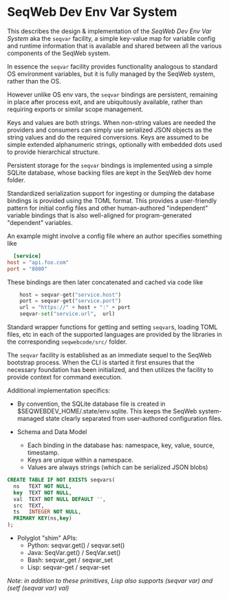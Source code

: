 # SeqWeb Dev Env Var System

This describes the design & implementation of the  _SeqWeb Dev Env Var System_ aka the `seqvar` facility, a simple key-value map for variable config and runtime information that is available and shared between all the various components of the SeqWeb system.  

In essence the `seqvar` facility provides functionality analogous to standard OS environment variables, but it is fully managed by the SeqWeb system, rather than the OS.

However unlike OS env vars, the `seqvar` bindings are persistent, remaining in place after process exit, and are ubiquitously available, rather than requiring exports or similar scope management.  

Keys and values are both strings.  When non-string values are needed the providers and consumers can simply use serialized JSON objects as the string values and do the required conversions.  Keys are assumed to be simple extended alphanumeric strings, optionally with embedded dots used to provide hierarchical structure.

Persistent storage for the `seqvar` bindings is implemented using a simple SQLite database, whose backing files are kept in the SeqWeb dev home folder.  

Standardized serialization support for ingesting or dumping the database bindings is provided using the TOML format.  This provides a user-friendly pattern for initial config files and other human-authored "independent" variable bindings that is also well-aligned for program-generated "dependent" variables.

An example might involve a config file where an author specifies something like
```toml
  [service]
host = "api.foo.com"
port = "8080"
```
These bindings are then later concatenated and cached via code like
```python
    host = seqvar-get("service.host")
    port = seqvar-get("service.port")
    url = "https://" + host + ":" + port
    seqvar-set("service.url",  url)
```

Standard wrapper functions for getting and setting `seqvar`s, loading TOML files, etc in each of the supported languages are provided by the libraries in the corresponding `seqwebcode/src/` folder.

The `seqvar` facility is established as an immediate sequel to the SeqWeb bootstrap process.  When the CLI is started it first ensures that the necessary foundation has been initialized, and then utilizes the facility to provide context for command execution.

Additional implementation specifics:

- By convention, the SQLite database file is created in $SEQWEBDEV_HOME/.state/env.sqlite. This keeps the SeqWeb system-managed state clearly separated from user-authored configuration files.

- Schema and Data Model
  - Each binding in the database has: namespace, key, value, source, timestamp.
  - Keys are unique within a namespace.
  - Values are always strings (which can be serialized JSON blobs)

```SQL
CREATE TABLE IF NOT EXISTS seqvars(
  ns   TEXT NOT NULL,
  key  TEXT NOT NULL,
  val  TEXT NOT NULL DEFAULT '',
  src  TEXT,
  ts   INTEGER NOT NULL,
  PRIMARY KEY(ns,key)
);
```

- Polyglot "shim" APIs:
  - Python: seqvar.get() / seqvar.set()
  - Java: SeqVar.get() / SeqVar.set()
  - Bash: seqvar_get / seqvar_set
  - Lisp: seqvar-get / seqvar-set

 _Note: in addition to these primitives, Lisp also supports (seqvar var) and (setf (seqvar var) val)_
